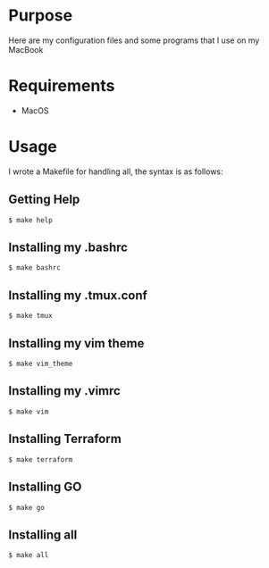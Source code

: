 # Purpose
Here are my configuration files and some programs that I use on my MacBook

# Requirements
* MacOS

# Usage
I wrote a Makefile for handling all, the syntax is as follows:

## Getting Help
    $ make help

## Installing my .bashrc
    $ make bashrc

## Installing my .tmux.conf
    $ make tmux

## Installing my vim theme
    $ make vim_theme

## Installing my .vimrc
    $ make vim

## Installing Terraform
    $ make terraform

## Installing GO
    $ make go

## Installing all
    $ make all

